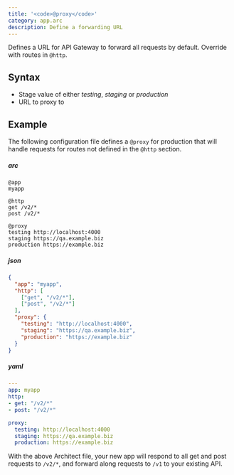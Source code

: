 ```yaml
---
title: '<code>@proxy</code>'
category: app.arc
description: Define a forwarding URL
---
```


Defines a URL for API Gateway to forward all requests by default. Override with routes in `@http`.

## Syntax

- Stage value of either *testing*, *staging* or *production*
- URL to proxy to

## Example

The following configuration file defines a `@proxy` for production that will handle requests for routes not defined in the `@http` section.

<arc-viewer default-tab=arc>
<div slot=contents>

<arc-tab label=arc>
<h5>arc</h5>
<div slot=content>

```arc
@app
myapp

@http
get /v2/*
post /v2/*

@proxy
testing http://localhost:4000
staging https://qa.example.biz
production https://example.biz
```
</div>
</arc-tab>

<arc-tab label=json>
<h5>json</h5>
<div slot=content>

```json
{
  "app": "myapp",
  "http": [
    ["get", "/v2/*"],
    ["post", "/v2/*"]
  ],
  "proxy": {
    "testing": "http://localhost:4000",
    "staging": "https://qa.example.biz",
    "production": "https://example.biz"
  }
}
```
</div>
</arc-tab>

<arc-tab label=yaml>
<h5>yaml</h5>
<div slot=content>

```yaml
---
app: myapp
http:
- get: "/v2/*"
- post: "/v2/*"

proxy:
  testing: http://localhost:4000
  staging: https://qa.example.biz
  production: https://example.biz
```
</div>
</arc-tab>

</div>
</arc-viewer>

With the above Architect file, your new app will respond to all get and post requests to `/v2/*`, and forward along requests to `/v1` to your existing API.
